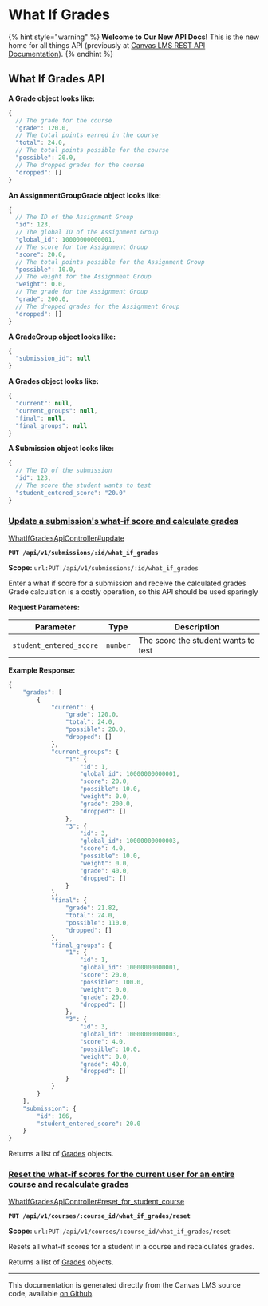 # What If Grades

{% hint style="warning" %}
**Welcome to Our New API Docs!** This is the new home for all things API (previously at [Canvas LMS REST API Documentation](https://api.instructure.com)).
{% endhint %}

## What If Grades API

**A Grade object looks like:**

```js
{
  // The grade for the course
  "grade": 120.0,
  // The total points earned in the course
  "total": 24.0,
  // The total points possible for the course
  "possible": 20.0,
  // The dropped grades for the course
  "dropped": []
}
```

**An AssignmentGroupGrade object looks like:**

```js
{
  // The ID of the Assignment Group
  "id": 123,
  // The global ID of the Assignment Group
  "global_id": 10000000000001,
  // The score for the Assignment Group
  "score": 20.0,
  // The total points possible for the Assignment Group
  "possible": 10.0,
  // The weight for the Assignment Group
  "weight": 0.0,
  // The grade for the Assignment Group
  "grade": 200.0,
  // The dropped grades for the Assignment Group
  "dropped": []
}
```

**A GradeGroup object looks like:**

```js
{
  "submission_id": null
}
```

**A Grades object looks like:**

```js
{
  "current": null,
  "current_groups": null,
  "final": null,
  "final_groups": null
}
```

**A Submission object looks like:**

```js
{
  // The ID of the submission
  "id": 123,
  // The score the student wants to test
  "student_entered_score": "20.0"
}
```

### [Update a submission's what-if score and calculate grades](#method.what_if_grades_api.update) <a href="#method.what_if_grades_api.update" id="method.what_if_grades_api.update"></a>

[WhatIfGradesApiController#update](https://github.com/instructure/canvas-lms/blob/master/app/controllers/what_if_grades_api_controller.rb)

**`PUT /api/v1/submissions/:id/what_if_grades`**

**Scope:** `url:PUT|/api/v1/submissions/:id/what_if_grades`

Enter a what if score for a submission and receive the calculated grades Grade calculation is a costly operation, so this API should be used sparingly

**Request Parameters:**

| Parameter               | Type     | Description                         |
| ----------------------- | -------- | ----------------------------------- |
| `student_entered_score` | `number` | The score the student wants to test |

**Example Response:**

```js
{
    "grades": [
        {
            "current": {
                "grade": 120.0,
                "total": 24.0,
                "possible": 20.0,
                "dropped": []
            },
            "current_groups": {
                "1": {
                    "id": 1,
                    "global_id": 10000000000001,
                    "score": 20.0,
                    "possible": 10.0,
                    "weight": 0.0,
                    "grade": 200.0,
                    "dropped": []
                },
                "3": {
                    "id": 3,
                    "global_id": 10000000000003,
                    "score": 4.0,
                    "possible": 10.0,
                    "weight": 0.0,
                    "grade": 40.0,
                    "dropped": []
                }
            },
            "final": {
                "grade": 21.82,
                "total": 24.0,
                "possible": 110.0,
                "dropped": []
            },
            "final_groups": {
                "1": {
                    "id": 1,
                    "global_id": 10000000000001,
                    "score": 20.0,
                    "possible": 100.0,
                    "weight": 0.0,
                    "grade": 20.0,
                    "dropped": []
                },
                "3": {
                    "id": 3,
                    "global_id": 10000000000003,
                    "score": 4.0,
                    "possible": 10.0,
                    "weight": 0.0,
                    "grade": 40.0,
                    "dropped": []
                }
            }
        }
    ],
    "submission": {
        "id": 166,
        "student_entered_score": 20.0
    }
}
```

Returns a list of [Grades](#grades) objects.

### [Reset the what-if scores for the current user for an entire course and recalculate grades](#method.what_if_grades_api.reset_for_student_course) <a href="#method.what_if_grades_api.reset_for_student_course" id="method.what_if_grades_api.reset_for_student_course"></a>

[WhatIfGradesApiController#reset_for_student_course](https://github.com/instructure/canvas-lms/blob/master/app/controllers/what_if_grades_api_controller.rb)

**`PUT /api/v1/courses/:course_id/what_if_grades/reset`**

**Scope:** `url:PUT|/api/v1/courses/:course_id/what_if_grades/reset`

Resets all what-if scores for a student in a course and recalculates grades.

Returns a list of [Grades](#grades) objects.

---

This documentation is generated directly from the Canvas LMS source code, available [on Github](https://github.com/instructure/canvas-lms).
